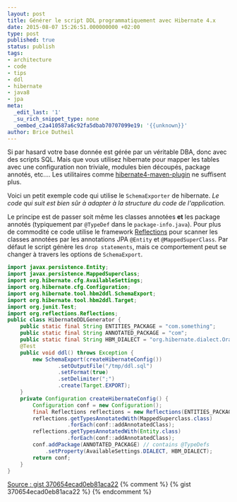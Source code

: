 ```yaml
---
layout: post
title: Générer le script DDL programmatiquement avec Hibernate 4.x
date: 2015-08-07 15:26:51.000000000 +02:00
type: post
published: true
status: publish
tags:
- architecture
- code
- tips
- ddl
- hibernate
- java8
- jpa
meta:
  _edit_last: '1'
  _su_rich_snippet_type: none
  _oembed_c2a410587a6c92fa5dbab70707099e19: '{{unknown}}'
author: Brice Dutheil
---
```

Si par hasard votre base donnée est gérée par un véritable DBA, donc avec des scripts SQL. Mais que vous utilisez
hibernate pour mapper les tables avec une configuration non triviale, modules bien découpés, package annotés,
etc.... Les utilitaires comme [hibernate4-maven-plugin](http://juplo.de/hibernate4-maven-plugin/) ne suffisent plus.

Voici un petit exemple code qui utilise le `SchemaExporter` de hibernate. _Le code qui suit est bien sûr à adapter
à la structure du code de l'application._

Le principe est de passer soit même les classes annotées **et** les package annotés (typiquement par `@TypeDef`
dans le `package-info.java`). Pour plus de commodité ce code utilise le framework
[Reflections](https://github.com/ronmamo/reflections) pour scanner les classes annotées par les annotations JPA
`@Entity` et `@MappedSuperClass`. Par défaut le script génère les `drop statements`, mais ce comportement peut
se changer à travers les options de `SchemaExport`.


```java
import javax.persistence.Entity;
import javax.persistence.MappedSuperclass;
import org.hibernate.cfg.AvailableSettings;
import org.hibernate.cfg.Configuration;
import org.hibernate.tool.hbm2ddl.SchemaExport;
import org.hibernate.tool.hbm2ddl.Target;
import org.junit.Test;
import org.reflections.Reflections;
public class HibernateDDLGenerator {
    public static final String ENTITIES_PACKAGE = "com.something";
    public static final String ANNOTATED_PACKAGE = "com";
    public static final String HBM_DIALECT = "org.hibernate.dialect.Oracle10gDialect";
    @Test
    public void ddl() throws Exception {
        new SchemaExport(createHibernateConfig())
                .setOutputFile("/tmp/ddl.sql")
                .setFormat(true)
                .setDelimiter(";")
                .create(Target.EXPORT);
    }
    private Configuration createHibernateConfig() {
        Configuration conf = new Configuration();
        final Reflections reflections = new Reflections(ENTITIES_PACKAGE);
        reflections.getTypesAnnotatedWith(MappedSuperclass.class)
                   .forEach(conf::addAnnotatedClass);
        reflections.getTypesAnnotatedWith(Entity.class)
                   .forEach(conf::addAnnotatedClass);
        conf.addPackage(ANNOTATED_PACKAGE) // contains @TypeDefs
            .setProperty(AvailableSettings.DIALECT, HBM_DIALECT);
        return conf;
    }
}
```

[Source : gist 370654ecad0eb81aca22](https://gist.github.com/bric3/370654ecad0eb81aca22)
{% comment %}
{% gist 370654ecad0eb81aca22 %}
{% endcomment %}
